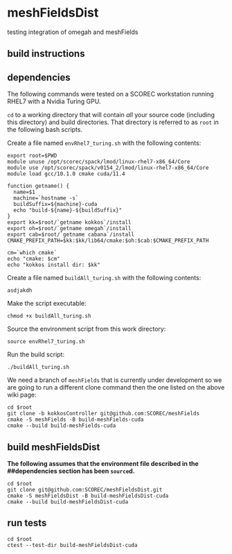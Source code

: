 # meshFieldsDist
testing integration of omegah and meshFields

## build instructions

## dependencies

The following commands were tested on a SCOREC workstation running RHEL7 with a
Nvidia Turing GPU.

`cd` to a working directory that will contain *all* your source code (including
this directory) and build directories.  That directory is referred to as `root`
in the following bash scripts.

Create a file named `envRhel7_turing.sh` with the following contents:

```
export root=$PWD 
module unuse /opt/scorec/spack/lmod/linux-rhel7-x86_64/Core 
module use /opt/scorec/spack/v0154_2/lmod/linux-rhel7-x86_64/Core 
module load gcc/10.1.0 cmake cuda/11.4

function getname() {
  name=$1
  machine=`hostname -s`
  buildSuffix=${machine}-cuda
  echo "build-${name}-${buildSuffix}"
}
export kk=$root/`getname kokkos`/install
export oh=$root/`getname omegah`/install
export cab=$root/`getname cabana`/install
CMAKE_PREFIX_PATH=$kk:$kk/lib64/cmake:$oh:$cab:$CMAKE_PREFIX_PATH

cm=`which cmake`
echo "cmake: $cm"
echo "kokkos install dir: $kk"
```

Create a file named `buildAll_turing.sh` with the following contents:

```
asdjakdh
```

Make the script executable:

```
chmod +x buildAll_turing.sh
```


Source the environment script from this work directory:

```
source envRhel7_turing.sh
```

Run the build script:

```
./buildAll_turing.sh
```

We need a branch of `meshFields` that is currently under development so we are going to run a different clone command then the one listed on the above wiki page:

```
cd $root
git clone -b kokkosController git@github.com:SCOREC/meshFields
cmake -S meshFields -B build-meshFields-cuda
cmake --build build-meshFields-cuda 
```

## build meshFieldsDist

**The following assumes that the environment file described in the ##dependencies section has been `source`d.**

```
cd $root
git clone git@github.com:SCOREC/meshFieldsDist.git
cmake -S meshFieldsDist -B build-meshFieldsDist-cuda
cmake --build build-meshFieldsDist-cuda
```

## run tests

```
cd $root
ctest --test-dir build-meshFieldsDist-cuda
```
